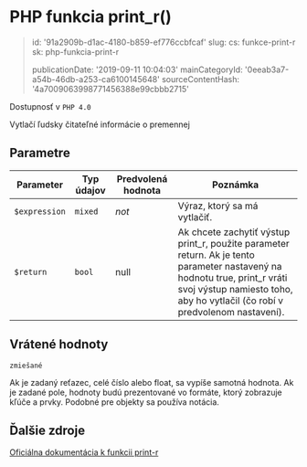 PHP funkcia print_r()
=====================

> id: '91a2909b-d1ac-4180-b859-ef776ccbfcaf'
> slug:
> 	cs: funkce-print-r
> 	sk: php-funkcia-print-r
> 
> publicationDate: '2019-09-11 10:04:03'
> mainCategoryId: '0eeab3a7-a54b-46db-a253-ca6100145648'
> sourceContentHash: '4a7009063998771456388e99cbbb2715'

Dostupnosť v `PHP 4.0`

Vytlačí ľudsky čitateľné informácie o premennej


Parametre
--------------

| Parameter | Typ údajov | Predvolená hodnota | Poznámka |
|-----|-----|-----|-----|
| `$expression` | `mixed` | *not* | Výraz, ktorý sa má vytlačiť. |
| `$return` | `bool` | null | Ak chcete zachytiť výstup print_r, použite parameter return. Ak je tento parameter nastavený na hodnotu true, print_r vráti svoj výstup namiesto toho, aby ho vytlačil (čo robí v predvolenom nastavení).


Vrátené hodnoty
----------------

`zmiešané`

Ak je zadaný reťazec, celé číslo alebo float,
sa vypíše samotná hodnota. Ak je zadané pole, hodnoty
budú prezentované vo formáte, ktorý zobrazuje kľúče a prvky. Podobné
pre objekty sa používa notácia.

Ďalšie zdroje
------------

[Oficiálna dokumentácia k funkcii print-r](https://www.php.net/manual/en/function.print-r.php)
